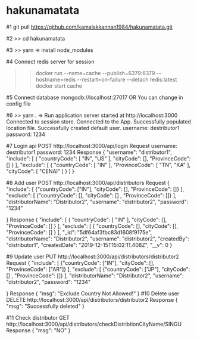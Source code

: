 # hakunamatata
#1 git pull https://github.com/kamalakkannan1984/hakunamatata.git

#2 >> cd hakunamatata

#3 >> yarn   => install node_modules

#4 Connect redis server for session
>>docker run --name=cache --publish=6379:6379 --hostname=redis --restart=on-failure --detach redis:latest
>>docker start cache

#5 Connect database mongodb://localhost:27017 OR You can change in config file

#6 >> yarn .   => Run application
server started at http://localhost:3000
Connected to session store.
Connected to the App.
Successfully populated location file.
Successfully created default user.
username: destributor1
password: 1234

#7 Login api
POST
http://localhost:3000/api/login
Request
username: destributor1
password: 1234
Response
{
    "username": "distributor1",
    "include": [
        {
            "countryCode": [
                "IN",
                "US"
            ],
            "cityCode": [],
            "ProvinceCode": []
        }
    ],
    "exclude": [
        {
            "countryCode": [
                "IN"
            ],
            "ProvinceCode": [
                "TN",
                "KA"
            ],
            "cityCode": [
                "CENAI"
            ]
        }
    ]
}

#8 Add user
POST
http://localhost:3000/api/distributors
Request
{
    "include": [
       {"countryCode": ["IN"], "cityCode": [], "ProvinceCode": []}
    ],
    "exclude": [
        {"countryCode": [], "cityCode": [] , "ProvinceCode": []}
    ],
    "distributorName": "Distributor2",
    "username": "distributor2",
    "password": "1234"
    
}
Response
{
    "include": [
        {
            "countryCode": [
                "IN"
            ],
            "cityCode": [],
            "ProvinceCode": []
        }
    ],
    "exclude": [
        {
            "countryCode": [],
            "cityCode": [],
            "ProvinceCode": []
        }
    ],
    "_id": "5df64af3fbc83d1608f9175e",
    "distributorName": "Distributor2",
    "username": "distributor2",
    "createdBy": "distributor1",
    "createdDate": "2019-12-15T15:02:11.408Z",
    "__v": 0
}

#9 Update user
PUT
http://localhost:3000/api/distributors/distributor2
Request
{
    "include": [
       {"countryCode": ["IN"], "cityCode": [], "ProvinceCode": ["AR"]}
    ],
    "exclude": [
        {"countryCode": ["JP"], "cityCode": [] , "ProvinceCode": []}
    ],
    "distributorName": "Distributor2",
    "username": "distributor2",
    "password": "1234"
    
}
Response
{
    "msg": "Exclude Country Not Allowed!"
}
#10 Delete user
DELETE
http://localhost:3000/api/distributors/distributor2
Response
{
    "msg": "Successfully deleted"
}

#11 Check distributor
GET
http://localhost:3000/api/distributors/checkDistribtionCityName/SINGU
Response
{
    "msg": "NO"
}

